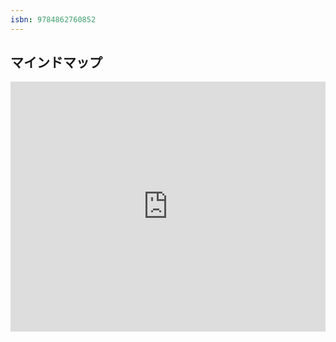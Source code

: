 ```yaml
---
isbn: 9784862760852
---
```


## マインドマップ

<iframe width="100%" height="400" frameborder="0" src="https://www.mindmeister.com/maps/public_map_shell/1386722497/_?width=600&height=400&z=auto&t=Qq3SacZn3b&no_share=1&no_logo=1" scrolling="no" style="overflow: hidden; margin-bottom: 5px;">Your browser is not able to display frames. Please visit <a href="https://www.mindmeister.com/1386722497/_?t=Qq3SacZn3b" target="_blank">イシューから始めよう 知的生産の「シンプルな本質」</a> on MindMeister.</iframe>
